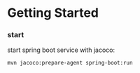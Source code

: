 # Getting Started

### start

start spring boot service with jacoco:

```mvn jacoco:prepare-agent spring-boot:run```
